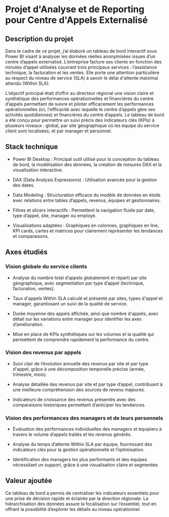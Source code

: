 # Projet d'Analyse et de Reporting pour Centre d'Appels Externalisé
## Description du projet

Dans le cadre de ce projet, j’ai élaboré un tableau de bord interactif sous Power BI visant à analyser les données réelles anonymisées issues d’un centre d’appels externalisé. L’entreprise facture ses clients en fonction des minutes d’appel utilisées couvrant trois principaux services : l’assistance technique, la facturation et les ventes. Elle porte une attention particulière au respect du niveau de service (SLA) à savoir le délai d'attente maiximal attendu (Within SLA). 

L’objectif principal était d’offrir au directeur régional une vision claire et synthétique des performances opérationnelles et financières du centre d’appels permettant de suivre et piloter efficacement les performances opérationnelles (ici, l'efficacité avec laquelle le centre d’appels gère ses activités quotidiennes) et financières du centre d’appels. Le tableau de bord a été conçu pour permettre un suivi précis des indicateurs clés (KPIs) à plusieurs niveaux : global, par site géographique où les équipe du service client sont localisées, et par manager et personnel.
## Stack technique

   * Power BI Desktop : Principal outil utilisé pour la conception du tableau de bord, la modélisation des données, la création de mesures DAX et la visualisation interactive.

   * DAX (Data Analysis Expressions) : Utilisation avancée pour la gestion des dates.

   * Data Modeling : Structuration efficace du modèle de données en étoile avec relations entre tables d’appels, revenus, équipes et gestionnaires.

   * Filtres et slicers interactifs : Permettent la navigation fluide par date, type d’appel, site, manager ou employé.

   * Visualisations adaptées : Graphiques en colonnes, graphiques en line, KPI cards, cartes et matrices pour clairement représenter les tendances et comparaisons.

## Axes étudiés 
### Vision globale du service clients

   * Analyse du nombre total d’appels globalement et réparti par site géographique, avec segmentation par type d’appel (technique, facturation, ventes).
  
   * Taux d'appels Within SLA calculé et présenté par sites, types d'appel et manager, garantissant un suivi de la qualité de service.

   * Durée moyenne des appels affichée, ainsi que nombre d'appels, avec détail sur les variations entre manager pour identifier les axes d’amélioration.

   * Mise en place de KPIs synthétiques sur les volumes et la qualité qui permettent de comprendre rapidement la performance du centre.

### Vision des revenus par appels

   * Suivi clair de l’évolution annuelle des revenus par site et par type d'appel, grâce à une décomposition temporelle précise (année, trimestre, mois).

   * Analyse détaillée des revenus par site et par type d’appel, contribuant à une meilleure compréhension des sources de revenu majeures.

   * Indicateurs de croissance des revenus présentés avec des comparaisons historiques permettant d’anticiper les tendances.

### Vision des performances des managers et de leurs personnels

   * Évaluation des performances individuelles des managers et équipiers à travers le volume d’appels traités et les revenus générés.

   * Analyse du temps d’attente Within SLA par équipe, fournissant des indicateurs clés pour la gestion opérationnelle et l’optimisation.

   * Identification des managers les plus performants et des équipes nécessitant un support, grâce à une visualisation claire et segmentée.

## Valeur ajoutée 

Ce tableau de bord a permis de centraliser les indicateurs essentiels pour une prise de décision rapide et éclairée par la direction régionale. La hiérarchisation des données assure la focalisation sur l’essentiel, tout en offrant la possibilité d’explorer les détails au niveau opérationnel.

